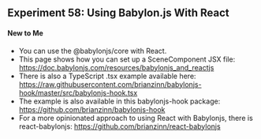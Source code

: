 ## Experiment 58: Using Babylon.js With React

#### New to Me
- You can use the @babylonjs/core with React.
- This page shows how you can set up a SceneComponent JSX file: https://doc.babylonjs.com/resources/babylonjs_and_reactjs
- There is also a TypeScript .tsx example available here: https://raw.githubusercontent.com/brianzinn/babylonjs-hook/master/src/babylonjs-hook.tsx
- The example is also available in this babylonjs-hook package: https://github.com/brianzinn/babylonjs-hook
- For a more opinionated approach to using React with Babylonjs, there is react-babylonjs: https://github.com/brianzinn/react-babylonjs